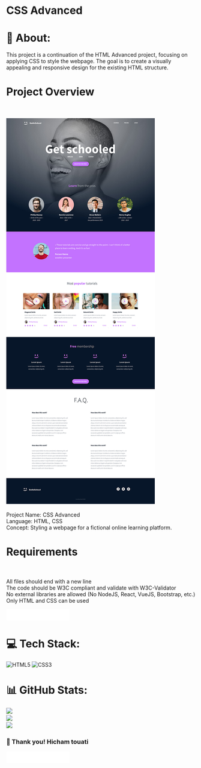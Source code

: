 # CSS Advanced 

# 💫 About:
This project is a continuation of the HTML Advanced project, focusing on applying CSS to style the webpage. The goal is to create a visually appealing and responsive design for the existing HTML structure.

# Project Overview<br><br>
![Project](images/project.jpg)
<br><br>
Project Name: CSS Advanced<br>Language: HTML, CSS<br>Concept: Styling a webpage for a fictional online learning platform.
# Requirements<br><br>

All files should end with a new line<br>The code should be W3C compliant and validate with W3C-Validator<br>No external libraries are allowed (No NodeJS, React, VueJS, Bootstrap, etc.)<br>Only HTML and CSS can be used<br>

![logo](images/logo.png)

# 💻 Tech Stack:
![HTML5](https://img.shields.io/badge/html5-%23E34F26.svg?style=for-the-badge&logo=html5&logoColor=white) ![CSS3](https://img.shields.io/badge/css3-%231572B6.svg?style=for-the-badge&logo=css3&logoColor=white)
# 📊 GitHub Stats:
![](https://github-readme-stats.vercel.app/api?username=HT4EVER&theme=dark&hide_border=false&include_all_commits=false&count_private=true)<br/>
![](https://github-readme-streak-stats.herokuapp.com/?user=HT4EVER&theme=dark&hide_border=false)<br/>
![](https://github-readme-stats.vercel.app/api/top-langs/?username=HT4EVER&theme=dark&hide_border=false&include_all_commits=false&count_private=true&layout=compact)

### 👋 Thank you! Hicham touati
![logo](images/logo.png)

